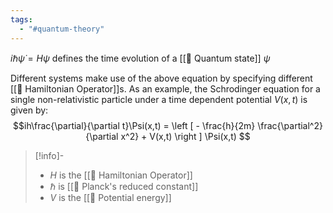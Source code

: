 ```yaml
---
tags:
  - "#quantum-theory"
---
```

$i \hbar \dot \psi = H \psi$ defines the time evolution of a [[📘 Quantum state]] $\psi$

Different systems make use of the above equation by specifying different [[📘 Hamiltonian Operator]]s. As an example, the Schrodinger equation for a single non-relativistic particle under a time dependent potential $V(x,t)$ is given by: $$ih\frac{\partial}{\partial t}\Psi(x,t) = \left [ - \frac{h}{2m} \frac{\partial^2}{\partial x^2} + V(x,t) \right ] \Psi(x,t) $$
>[!info]-
> - $H$ is the [[📘 Hamiltonian Operator]] 
> - $\hbar$ is [[📘 Planck's reduced constant]]
> - $V$ is the [[📘 Potential energy]]